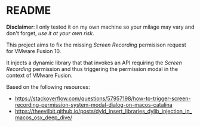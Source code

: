 # README

**Disclaimer**: I only tested it on my own machine so your milage may vary and don't forget, *use it at your own risk*.

This project aims to fix the missing *Screen Recording* permisison request for VMware Fusion 10. 

It injects a dynamic library that that invokes an API requiring the *Screen Recording* permission and thus triggering the permission modal
in the context of VMware Fusion.

Based on the following resources:

- https://stackoverflow.com/questions/57957198/how-to-trigger-screen-recording-permission-system-modal-dialog-on-macos-catalina
- https://theevilbit.github.io/posts/dyld_insert_libraries_dylib_injection_in_macos_osx_deep_dive/
